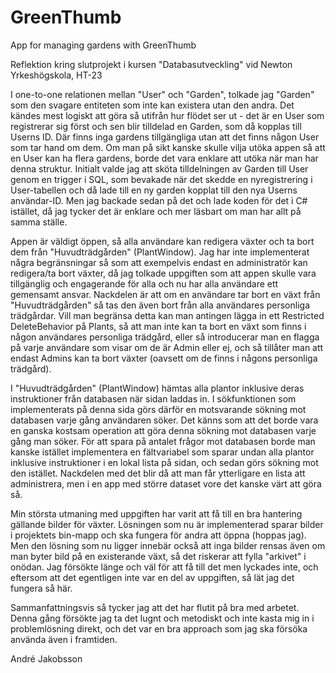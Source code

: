 # GreenThumb
 App for managing gardens with GreenThumb

Reflektion kring slutprojekt i kursen "Databasutveckling" vid Newton Yrkeshögskola, HT-23

I one-to-one relationen mellan "User" och "Garden", tolkade jag "Garden" som den svagare entiteten som inte kan existera utan den andra. 
Det kändes mest logiskt att göra så utifrån hur flödet ser ut - det är en User som registrerar sig först och sen blir tilldelad en Garden, som då kopplas till Userns ID. Där finns inga gardens tillgängliga utan att det finns någon User som tar hand om dem. 
Om man på sikt kanske skulle vilja utöka appen så att en User kan ha flera gardens, borde det vara enklare att utöka när man har denna struktur. 
Initialt valde jag att sköta tilldelningen av Garden till User genom en trigger i SQL, som bevakade när det skedde en nyregistrering i User-tabellen och då lade till en ny garden kopplat till den nya Userns användar-ID. Men jag backade sedan på det och lade koden för det i C# istället, då jag tycker det är enklare och mer läsbart om man har allt på samma ställe.


Appen är väldigt öppen, så alla användare kan redigera växter och ta bort dem från "Huvudträdgården" (PlantWindow). Jag har inte implementerat några begränsningar så som att exempelvis endast en administratör kan redigera/ta bort växter, då jag tolkade uppgiften som att appen skulle vara tillgänglig och engagerande för alla och nu har alla användare ett gemensamt ansvar. Nackdelen är att om en användare tar bort en växt från "Huvudträdgården" så tas den även bort från alla användares personliga trädgårdar. Vill man begränsa detta kan man antingen lägga in ett Restricted DeleteBehavior på Plants, så att man inte kan ta bort en växt som finns i någon användares personliga trädgård, eller så introducerar man en flagga på varje användare som visar om de är Admin eller ej, och så tillåter man att endast Admins kan ta bort växter (oavsett om de finns i någons personliga trädgård).


I "Huvudträdgården" (PlantWindow) hämtas alla plantor inklusive deras instruktioner från databasen när sidan laddas in. I sökfunktionen som implementerats på denna sida görs därför en motsvarande sökning mot databasen varje gång användaren söker. Det känns som att det borde vara en ganska kostsam operation att göra denna sökning mot databasen varje gång man söker. För att spara på antalet frågor mot databasen borde man kanske istället implementera en fältvariabel som sparar undan alla plantor inklusive instruktioner i en lokal lista på sidan, och sedan görs sökning mot den istället. Nackdelen med det blir då att man får ytterligare en lista att administrera, men i en app med större dataset vore det kanske värt att göra så.


Min största utmaning med uppgiften har varit att få till en bra hantering gällande bilder för växter. Lösningen som nu är implementerad sparar bilder i projektets bin-mapp och ska fungera för andra att öppna (hoppas jag). Men den lösning som nu ligger innebär också att inga bilder rensas även om man byter bild på en existerande växt, så det riskerar att fylla "arkivet" i onödan. Jag försökte länge och väl för att få till det men lyckades inte, och eftersom att det egentligen inte var en del av uppgiften, så lät jag det fungera så här.


Sammanfattningsvis så tycker jag att det har flutit på bra med arbetet. Denna gång försökte jag ta det lugnt och metodiskt och inte kasta mig in i problemlösning direkt, och det var en bra approach som jag ska försöka använda även i framtiden.

André Jakobsson
